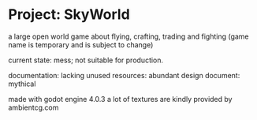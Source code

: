 # Project: SkyWorld
a large open world game about flying, crafting, trading and fighting
(game name is temporary and is subject to change)

current state: mess; not suitable for production.

documentation: lacking
unused resources: abundant
design document: mythical

made with godot engine 4.0.3
a lot of textures are kindly provided by ambientcg.com
